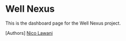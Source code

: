 # Well Nexus
This is the dashboard page for the Well Nexus project.

[Authors]
[Nico Lawani](https://twitter.com/angelofdeity)
